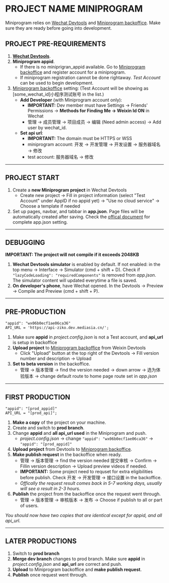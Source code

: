# PROJECT NAME MINIPROGRAM
Miniprogram relies on [Wechat Devtools](https://developers.weixin.qq.com/miniprogram/dev/devtools/download.html) and [Miniprogram backoffice](mp.weixin.qq.com). Make sure they are ready before going into development.

## PROJECT PRE-REQUIREMENTS
1. **[Wechat Devtools](https://developers.weixin.qq.com/miniprogram/dev/devtools/download.html)**.
2. **Miniprogram appid**.
    - If there is no miniprigran_appid available. Go to [Miniprogram backoffice](mp.weixin.qq.com) and register account for a miniprogram.
    - If miniprogram registration cannot be done rightaway. _Test Account_ can be used to begin development.
3. [Miniprogram backoffice](mp.weixin.qq.com) setting: (Test Account will be showing as [some_wechat_id]小程序测试账号 in the list.)
    - **Add Developer** (with Miniprogram account only):
        - **IMPORTANT:** Dev member must have Settings -> Friends' Permissions -> **Methods for Finding Me -> Weixin Id ON** in Wechat
        - 管理 -> 成员管理 -> 项目成员 -> 编辑 (Need admin access) -> Add user by wechat_id.
    - **Set api url**:
        -  **IMPORTANT:** The domain must be HTTPS or WSS
        - miniprogram account: 开发 -> 开发管理 -> 开发设置 -> 服务器域名 -> 修改
        - test account: 服务器域名 -> 修改

-----

## PROJECT START
1. Create a **new Miniprogram project** in Wechat Devtools
    - Create new project -> Fill in project information (select "Test Account" under AppID if no appid yet) -> "Use no cloud service" -> Choose a template if needed
2. Set up pages, navbar, and tabbar in **app.json**. Page files will be automatically created after saving. Check the [offical document](https://developers.weixin.qq.com/miniprogram/dev/reference/configuration/app.html) for complete app.json setting.

-----
## DEBUGGING
**IMPORTANT: The project will not compile if it exceeds 2048KB**
1. **Wechat Devtools simulator** is enabled by default. If not enabled: in the top menu -> Interface -> Simulator (cmd + shift + D). Check if `"lazyCodeLoading": "requiredComponents"` is removed from _app.json_. The simulator content will updated everytime a file is saved.
2. **On developer's phone**, have Wechat opened. In the Devtools -> Preview -> Compile and Preview (cmd + shift + P).

-----
## PRE-PRODUCTION
```
"appid": "wx06b0ecf1ae06ca36"
API_URL = 'https://api-ziko.dev.mediasia.cn/';
```
1. Make sure **appid** in *project.config.json* is not a Test account, and **api_url** is setup in backoffice
2. **Upload project** to [Miniprogram backoffice](mp.weixin.qq.com) from Weixin Devtools
    - Click "Upload" button at the top right of the Devtools -> Fill version number and description -> Upload
3. **Set to beta version** in the backoffice.
    - 管理 -> 版本管理 -> find the version needed -> down arrow -> 选为体验版本 -> change default route to home page route set in _app.json_

-----
##  FIRST PRODUCTION
```
"appid": "[prod_appid]"
API_URL = "[prod_api]";
```
1. **Make a copy** of the project on your machine.
2. Create and switch to **prod branch**.
3. Change **appid** and **all api_url used** in the Miniprogram and push.
    - *project.config.json* -> change `"appid": "wx06b0ecf1ae06ca36"` -> `"appid": "[prod_appid]"`
4. **Upload project** from Devtools to [Miniprogram backoffice](mp.weixin.qq.com).
5. **Make publish request** in the backoffice when ready.
    - 管理 -> 版本管理 -> find the version needed 提交审核 -> Confirm -> Fillin version description -> Upload preview videos if needed.
    - **IMPORTANT:** Some project need to requset for extra eligibilities before publish. Check 开发 -> 开发管理 -> 接口设置 in the backoffice.
    - _Offically the request result comes back in 5-7 working days, usually will see a result in 2-3 hours._
6. **Publish** the project from the backoffice once the request went through.
    - 管理 -> 版本管理 -> 审核版本 -> 发布 -> Choose if publish to all or part of users.

_You should now have two copies that are identical except for appid, and all api_url._

-----
## LATER PRODUCTIONS
1. Switch to **prod branch**
2. **Merge dev branch** changes to prod branch. Make sure **appid** in _project.config.json_ and **api_url** are correct and push. 
3. **Upload** to Miniprogram backoffice and **make publish request**.
4. **Publish** once request went through.
